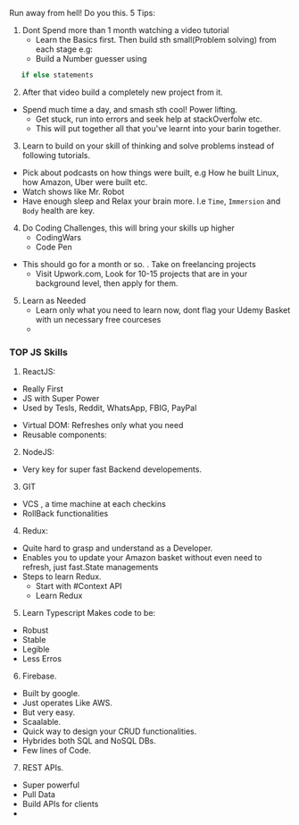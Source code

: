 Run away from hell! Do you this.
5 Tips:
1. Dont Spend more than 1 month watching a video tutorial
   - Learn the Basics first. Then build sth small(Problem solving) from each stage e.g:
    * Build a Number guesser using 
  ```jsx 
     if else statements
  ```
2. After that video build a completely new project from it.
- Spend much time a day, and smash sth cool! Power lifting.
   - Get stuck, run into errors and seek help at stackOverfolw etc.
   - This will put together all that you've learnt into your barin together.

3. Learn to build on your skill of thinking and solve problems instead of following tutorials.
 - Pick about podcasts on how things were built, e.g How he built Linux, how Amazon, Uber were built etc.
 - Watch shows like Mr. Robot
 - Have enough sleep and Relax your brain more. I.e `Time`, `Immersion` and `Body` health are key.

4. Do Coding Challenges, this will bring your skills up higher
   - CodingWars
   - Code Pen
- This should go for a month or so.
. Take on freelancing projects
   - Visit Upwork.com, Look for 10-15 projects that are in your background level, then apply for them.
5. Learn as Needed
   - Learn only what you need to learn now, dont flag your Udemy Basket with un necessary free courceses
   - 

### TOP JS Skills

1. ReactJS: 
- Really First
- JS with Super Power
- Used by Tesls, Reddit, WhatsApp, FBIG, PayPal
 * Virtual DOM: Refreshes only what you need
 * Reusable components: 

 2. NodeJS:
 - Very key for super fast Backend developements.
 3. GIT
 - VCS , a time machine at each checkins
 - RollBack functionalities
4. Redux:
- Quite hard to grasp and understand as a Developer.
- Enables you to update your Amazon basket without even need to refresh, just fast.State managements
- Steps to learn Redux.
    - Start with #Context API
    - Learn Redux
5. Learn Typescript
Makes code to be:
- Robust
- Stable
- Legible
- Less Erros
6. Firebase.
- Built by google.
- Just operates Like AWS. 
- But very easy.
- Scaalable.
- Quick way to design your CRUD functionalities.
- Hybrides both SQL and NoSQL DBs.
- Few lines of Code.
7. REST APIs.
- Super powerful
- Pull Data
- Build APIs for clients
- 
